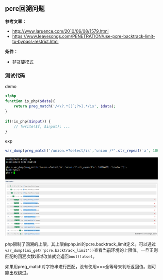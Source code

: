 ## pcre回溯问题

**参考文章：**
- http://www.laruence.com/2010/06/08/1579.html
- https://www.leavesongs.com/PENETRATION/use-pcre-backtrack-limit-to-bypass-restrict.html

**条件：**
- 非贪婪模式

### 测试代码
demo
```php
<?php
function is_php($data){  
    return preg_match('/<\?.*[(`;?>].*/is', $data);  
}

if(!is_php($input)) {
    // fwrite($f, $input); ...
}
```

exp
```php
var_dump(preg_match('/union.+?select/is','union /*'.str_repeat('a', 10000000).'*/select'));
```
![](/images/19-7-10_PHP_pcre回溯问题_2.png)
![](/images/19-6-12_PHP_pcre回溯问题.png)

php限制了回溯的上限，其上限由php.ini的pcre.backtrack_limit定义。可以通过`var_dump(ini_get('pcre.backtrack_limit'))`查看当前环境的上限值。一旦正则匹配的回溯次数超过改值就会返回`bool(false)`。
 
如果用preg_match对字符串进行匹配，没有使用===全等号来判断返回值。则可能出现绕过。